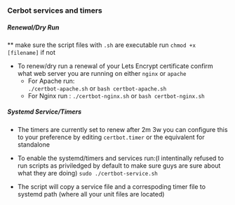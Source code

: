 ### Cerbot services and timers

##### Renewal/Dry Run

** make sure the script files with `.sh` are executable run `chmod +x [filename]` if not

- To renew/dry run a renewal of your Lets Encrypt certificate confirm what web server you are running on either `nginx` or `apache`
	- For Apache run:  
			`./certbot-apache.sh` or
			`bash certbot-apache.sh`
	- For Nginx run :
			`./certbot-nginx.sh` or
			`bash certbot-nginx.sh`


##### Systemd Service/Timers

- The timers are currently set to renew after 2m 3w you can configure this to your preference by editing `certbot.timer` or the equivalent for standalone

- To enable the systemd/timers and services run:(I intentinally refused to run scripts as priviledged by default to make sure guys are sure about what they are doing)
	  `sudo ./certbot-service.sh`
- The script will copy a service file and a correspoding timer file to systemd path (where all your unit files are located)
